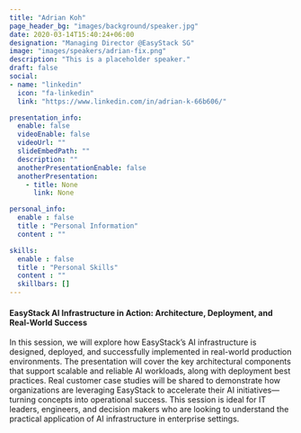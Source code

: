 ```yaml
---
title: "Adrian Koh"
page_header_bg: "images/background/speaker.jpg"
date: 2020-03-14T15:40:24+06:00
designation: "Managing Director @EasyStack SG"
image: "images/speakers/adrian-fix.png"
description: "This is a placeholder speaker."
draft: false
social:
- name: "linkedin"
  icon: "fa-linkedin"
  link: "https://www.linkedin.com/in/adrian-k-66b606/"

presentation_info:
  enable: false
  videoEnable: false
  videoUrl: ""
  slideEmbedPath: ""
  description: ""
  anotherPresentationEnable: false
  anotherPresentation:
    - title: None
      link: None

personal_info:
  enable : false
  title : "Personal Information"
  content : ""

skills:
  enable : false
  title : "Personal Skills"
  content : ""
  skillbars: []
---
```


#### EasyStack AI Infrastructure in Action: Architecture, Deployment, and Real-World Success

In this session, we will explore how EasyStack’s AI infrastructure is designed, deployed, and successfully implemented in real-world production environments. The presentation will cover the key architectural components that support scalable and reliable AI workloads, along with deployment best practices. Real customer case studies will be shared to demonstrate how organizations are leveraging EasyStack to accelerate their AI initiatives—turning concepts into operational success. This session is ideal for IT leaders, engineers, and decision makers who are looking to understand the practical application of AI infrastructure in enterprise settings.
